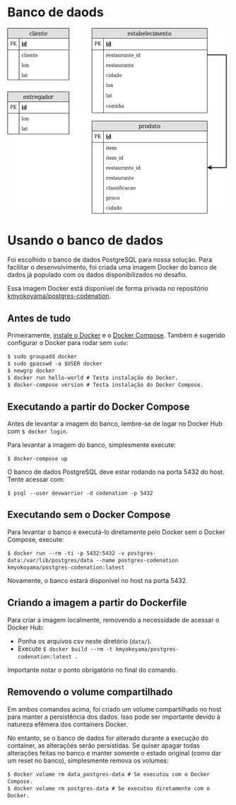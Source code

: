# Banco de daods

![Esquema do banco de dados](postgres-codenation.png)

# Usando o banco de dados

Foi escolhido o banco de dados PostgreSQL para nossa solução.
Para facilitar o desenvolvimento, foi criada uma imagem Docker do
banco de dados já populado com os dados disponibilizados no desafio.

Essa imagem Docker está disponível de forma privada no repositório
[kmyokoyama/postgres-codenation](https://cloud.docker.com/repository/registry-1.docker.io/kmyokoyama/postgres-codenation).

## Antes de tudo

Primeiramente, [instale o Docker](https://docs.docker.com/install/)
e o [Docker Compose](https://docs.docker.com/compose/install/). Também é sugerido
configurar o Docker para rodar sem `sudo`:

```shell
$ sudo groupadd docker
$ sudo gpasswd -a $USER docker
$ newgrp docker
$ docker run hello-world # Testa instalação do Docker.
$ docker-compose version # Testa instalação do Docker Compose.
```

## Executando a partir do Docker Compose

Antes de levantar a imagem do banco, lembre-se de logar no Docker Hub com `$ docker login`.

Para levantar a imagem do banco, simplesmente execute:

```shell
$ docker-compose up
```

O banco de dados PostgreSQL deve estar rodando na porta 5432 do host. Tente acessar
com:

```shell
$ psql --user devwarrior -d codenation -p 5432
```

## Executando sem o Docker Compose

Para levantar o banco e executá-lo diretamente pelo Docker sem o Docker Compose, execute:

```shell
$ docker run --rm -ti -p 5432:5432 -v postgres-data:/var/lib/postgres/data --name postgres-codenation kmyokoyama/postgres-codenation:latest
```

Novamente, o banco estará disponível no host na porta 5432.

## Criando a imagem a partir do Dockerfile

Para criar a imagem localmente, removendo a necessidade de acessar o Docker Hub:

* Ponha os arquivos csv neste diretório (`data/`).
* Execute `$ docker build --rm -t kmyokoyama/postgres-codenation:latest .`

Importante notar o ponto obrigatório no final do comando.

## Removendo o volume compartilhado

Em ambos comandos acima, foi criado um volume compartilhado no host para manter a persistência dos dados.
Isso pode ser importante devido à natureza efêmera dos containers Docker.

No entanto, se o banco de dados for alterado durante a execução do container, as alterações serão persistidas.
Se quiser apagar todas alterações feitas no banco e manter somente o estado original (como dar um reset no banco),
simplesmente remova os volumes:

```shell
$ docker volume rm data_postgres-data # Se executou com o Docker Compose.
$ docker volume rm postgres-data # Se executou diretamente com o Docker.
```